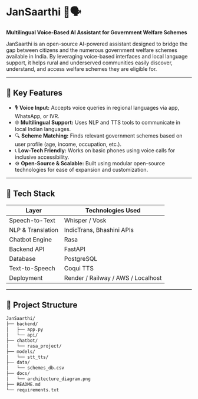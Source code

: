 # JanSaarthi 🚜🗣️  
**Multilingual Voice-Based AI Assistant for Government Welfare Schemes**

JanSaarthi is an open-source AI-powered assistant designed to bridge the gap between citizens and the numerous government welfare schemes available in India. By leveraging voice-based interfaces and local language support, it helps rural and underserved communities easily discover, understand, and access welfare schemes they are eligible for.

---

## 🌟 Key Features

- 🎙️ **Voice Input:** Accepts voice queries in regional languages via app, WhatsApp, or IVR.
- 🌐 **Multilingual Support:** Uses NLP and TTS tools to communicate in local Indian languages.
- 🔍 **Scheme Matching:** Finds relevant government schemes based on user profile (age, income, occupation, etc.).
- 📞 **Low-Tech Friendly:** Works on basic phones using voice calls for inclusive accessibility.
- ⚙️ **Open-Source & Scalable:** Built using modular open-source technologies for ease of expansion and customization.

---

## 🧠 Tech Stack

| Layer            | Technologies Used |
|------------------|-------------------|
| Speech-to-Text   | Whisper / Vosk |
| NLP & Translation| IndicTrans, Bhashini APIs |
| Chatbot Engine   | Rasa |
| Backend API      | FastAPI |
| Database         | PostgreSQL |
| Text-to-Speech   | Coqui TTS |
| Deployment       | Render / Railway / AWS / Localhost |

---

## 📂 Project Structure

```bash
JanSaarthi/
├── backend/
│   ├── app.py
│   └── api/
├── chatbot/
│   └── rasa_project/
├── models/
│   └── stt_tts/
├── data/
│   └── schemes_db.csv
├── docs/
│   └── architecture_diagram.png
├── README.md
└── requirements.txt
